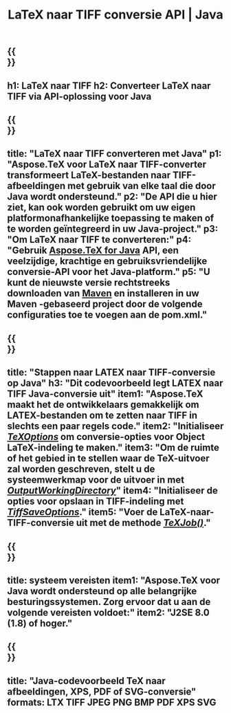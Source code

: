 ﻿---
translation: true
template: /_templates/_conversion-child-java.md
title: LaTeX naar TIFF conversie API | Java
description: LaTeX naar TIFF-conversiefunctionaliteit. Integreer deze on-premise Java-bibliotheek in uw project of gebruik platformonafhankelijke applicaties om LaTeX naar TIFF te converteren.
keywords: latex naar tiff api java, latex2tiff integreren
url: /java/conversion/latex-to-tiff/
family: tex
platformtag: java
feature: conversion
informat: LATEX
outformat: TIFF
otherformats: BMP XPS PDF JPEG
---

{{<section banner>}}
---
h1: LaTeX naar TIFF
h2: Converteer LaTeX naar TIFF via API-oplossing voor Java
---

{{<section overview>}}
---
title: "LaTeX naar TIFF converteren met Java"
p1: "Aspose.TeX voor LaTeX naar TIFF-converter transformeert LaTeX-bestanden naar TIFF-afbeeldingen met gebruik van elke taal die door Java wordt ondersteund."
p2: "De API die u hier ziet, kan ook worden gebruikt om uw eigen platformonafhankelijke toepassing te maken of te worden geïntegreerd in uw Java-project."
p3: "Om LaTeX naar TIFF te converteren:"
p4: "Gebruik [Aspose.TeX for Java](https://products.aspose.com/tex/java) API, een veelzijdige, krachtige en gebruiksvriendelijke conversie-API voor het Java-platform."
p5: "U kunt de nieuwste versie rechtstreeks downloaden van [Maven](https://repository.aspose.com/webapp/#/artifacts/browse/tree/General/repo/com/aspose/aspose-tex) en installeren in uw Maven -gebaseerd project door de volgende configuraties toe te voegen aan de pom.xml."
---

{{<section feature1>}}
---
title: "Stappen naar LATEX naar TIFF-conversie op Java"
h3: "Dit codevoorbeeld legt LATEX naar TIFF Java-conversie uit"
item1: "Aspose.TeX maakt het de ontwikkelaars gemakkelijk om LATEX-bestanden om te zetten naar TIFF in slechts een paar regels code."
item2: "Initialiseer [*TeXOptions*](https://reference.aspose.com/tex/java/com.aspose.tex/TeXOptions) om conversie-opties voor Object LaTeX-indeling te maken."
item3: "Om de ruimte of het gebied in te stellen waar de TeX-uitvoer zal worden geschreven, stelt u de systeemwerkmap voor de uitvoer in met [*OutputWorkingDirectory*](https://reference.aspose.com/tex/java/com.aspose.tex/TeXOptions#getOutputWorkingDirectory--)"
item4: "Initialiseer de opties voor opslaan in TIFF-indeling met [*TiffSaveOptions*](https://reference.aspose.com/tex/java/com.aspose.tex.rendering/TiffSaveOptions)."
item5: "Voer de LaTeX-naar-TIFF-conversie uit met de methode [*TeXJob()*](https://reference.aspose.com/tex/java/com.aspose.tex/TeXJob)."
---

{{<section feature2>}}
---
title: systeem vereisten
item1: "Aspose.TeX voor Java wordt ondersteund op alle belangrijke besturingssystemen. Zorg ervoor dat u aan de volgende vereisten voldoet:"
item2: "J2SE 8.0 (1.8) of hoger."
---

{{<section widget>}}
---
title: "Java-codevoorbeeld TeX naar afbeeldingen, XPS, PDF of SVG-conversie"
formats: LTX TIFF JPEG PNG BMP PDF XPS SVG
---